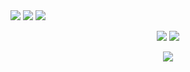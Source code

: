 <div> 
  <a href = "mailto:rafael.spteo@gmail.com"><img src="https://img.shields.io/badge/-Gmail-%23333?style=for-the-badge&logo=gmail&logoColor=white" target="_blank"></a>
  <a href="https://www.linkedin.com/in/teodororafaelamaral/" target="_blank"><img src="https://img.shields.io/badge/-LinkedIn-%230077B5?style=for-the-badge&logo=linkedin&logoColor=white" target="_blank"></a> 
  <a href="https://www.youtube.com/channel/UCOMv4na7YlZ4pI-OAuc8Ikg" target="_blank"><img src="https://img.shields.io/badge/YouTube-FF0000?style=for-the-badge&logo=youtube&logoColor=white" target="_blank"></a>
</div>



<p align="center">
  <picture>
    <source
      srcset="https://github-readme-stats.vercel.app/api?username=TeodoroRafael&show_icons=true&theme=dark&line_height=20&card_width=500&count_private=true&custom_title=Rafael's+GitHub+Stats"
      media="(prefers-color-scheme: dark)"
    />
    <img src="https://github-readme-stats.vercel.app/api?username=anuraghazra&show_icons=true" />
  </picture>
  <picture>
    <source 
      srcset="https://github-readme-stats.vercel.app/api/top-langs/?username=TeodoroRafael&layout=compact&theme=dark&card_width=400"
      media="(prefers-color-scheme: dark)"
    />
    <img src="https://github-readme-stats.vercel.app/api/top-langs/?username=TeodoroRafael&layout=compact" />
  </picture>
</p>




<p align="center">
  <a href="https://skillicons.dev">
    <img src="https://skillicons.dev/icons?i=py,pytorch,django,r,mysql,github,aws" />
  </a>
</p>
